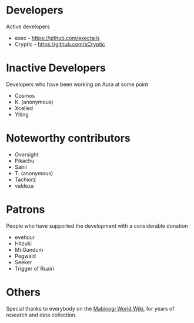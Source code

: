 Developers
==============================

Active developers

* exec - https://github.com/exectails
* Cryptic - https://github.com/xCryptic

Inactive Developers
==============================

Developers who have been working on Aura at some point

* Cosmos
* K. (anonymous)
* Xcelled
* Yiting

Noteworthy contributors
==============================

* Oversight
* Pikachu
* Sairii
* T. (anonymous)
* Tachiorz
* valdeza

Patrons
==============================

People who have supported the development with a considerable donation

* evehour
* Hitzuki
* Mr.Gundum
* Pegwald
* Seeker
* Trigger of Ruairi

Others
==============================

Special thanks to everybody on the [Mabinogi World Wiki](http://wiki.mabinogiworld.com),
for years of research and data collection.

